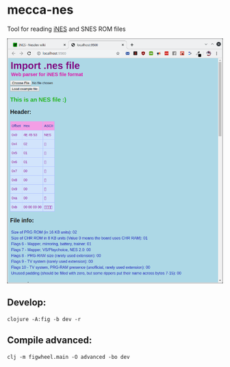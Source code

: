 # mecca-nes
Tool for reading [iNES](https://wiki.nesdev.com/w/index.php/INES) and SNES ROM files

![Screenshot](/resources/public/images/screenshot.png)

## Develop:
```
clojure -A:fig -b dev -r
```

## Compile advanced:
```
clj -m figwheel.main -O advanced -bo dev
```